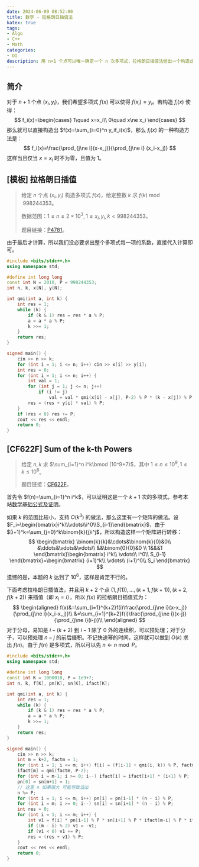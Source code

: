 ```yaml
---
date: 2024-06-09 08:52:00
title: 数学 - 拉格朗日插值法
katex: true
tags:
- Algo
- C++
- Math
categories:
- OI
description: 用 n+1 个点可以唯一确定一个 n 次多项式，拉格朗日插值法给出一个构造此多项式的方法。
---
```


## 简介

对于 $n+1$ 个点 $(x_i,y_i)$，我们希望多项式 $f(x)$ 可以使得 $f(x_i)=y_i$。若构造 $f_i(x)$ 使得：
$$
f_i(x)=\begin{cases}
1\quad x=x_i\\
0\quad x\ne x_i
\end{cases}
$$
那么就可以直接构造出 $f(x)=\sum_{i=0}^n y_if_i(x)$，那么 $f_i(x)$ 的一种构造方法是：
$$
f_i(x)=\frac{\prod_{j\ne i}(x-x_j)}{\prod_{j\ne i} (x_i-x_j)}
$$
这样当且仅当 $x=x_i$ 时不为零，且值为 $1$。

## [模板] 拉格朗日插值

> 给定 $n$ 个点 $(x_i,y_i)$ 构造多项式 $f(x)$，给定整数 $k$ 求 $f(k)\bmod 998244353$。
>
> 数据范围：$1\le n\le 2\times 10^3,1\le x_i,y_i,k\lt 998244353$。
>
> 题目链接：[P4781](https://www.luogu.com.cn/problem/P4781)。

由于最后才计算，所以我们没必要求出整个多项式每一项的系数，直接代入计算即可。

```cpp
#include <bits/stdc++.h>
using namespace std;

#define int long long
const int N = 2010, P = 998244353;
int n, k, x[N], y[N];

int qmi(int a, int k) {
    int res = 1;
    while (k) {
        if (k & 1) res = res * a % P;
        a = a * a % P;
        k >>= 1;
    }
    return res;
}

signed main() {
    cin >> n >> k;
    for (int i = 1; i <= n; i++) cin >> x[i] >> y[i];
    int res = 0;
    for (int i = 1; i <= n; i++) {
        int val = 1;
        for (int j = 1; j <= n; j++)
            if (i != j)
                val = val * qmi(x[i] - x[j], P-2) % P * (k - x[j]) % P;
        res = (res + y[i] * val) % P;
    }
    if (res < 0) res += P;
    cout << res << endl;
    return 0;
}
```

## [CF622F] Sum of the k-th Powers

> 给定 $n,k$ 求 $\sum_{i=1}^n i^k\bmod (10^9+7)$，其中 $1\le n\le 10^9, 1\le k \le 10^6$。
>
> 题目链接：[CF622F](https://codeforces.com/problemset/problem/622/F)。

首先令 $f(n)=\sum_{i=1}^n i^k$，可以证明这是一个 $k+1$​ 次的多项式，参考本站[数学基础公式及证明](https://blog.hikariyo.net/oi/math/math-basic)。

如果 $k$ 的范围比较小，支持 $O(k^3)$ 的做法，那么这里有一个矩阵的做法。设 $F_i=\begin{bmatrix}i^k\\\vdots\\i^0\\S_{i-1}\end{bmatrix}$，由于 $(i+1)^k=\sum_{j=0}^k\binom{k}{j}i^j$，所以构造这样一个矩阵进行转移：
$$
\begin{bmatrix}
\binom{k}{k}&\cdots&\binom{k}{0}&0\\
&\ddots&\vdots&\vdots\\
&&\binom{0}{0}&0
\\
1&&&1
\end{bmatrix}\begin{bmatrix}
i^k\\
\vdots\\
i^0\\
S_{i-1}
\end{bmatrix}=\begin{bmatrix}
(i+1)^k\\
\vdots\\
(i+1)^0\\
S_i
\end{bmatrix}
$$
遗憾的是，本题的 $k$ 达到了 $10^6$，这样是肯定不行的。

下面考虑拉格朗日插值法，并且用 $k+2$ 个点 $(1,f(1)),\dots,(k+1,f(k+1)),(k+2,f(k+2))$ 来插值（即 $x_i=i$），所以 $f(x)$ 的拉格朗日插值式为：
$$
\begin{aligned}
f(x)&=\sum_{i=1}^{k+2}f(i)\frac{\prod_{j\ne i}(x-x_j)}{\prod_{j\ne i}(x_i-x_j)}\\
&=\sum_{i=1}^{k+2}f(i)\frac{\prod_{j\ne i}(x-j)}{\prod_{j\ne i}(i-j)}\\
\end{aligned}
$$
对于分母，易知是 $i-(k+2)$ 到 $i-1$ 除了 $0$ 外的连续积，可以预处理；对于分子，可以预处理 $n-j$ 的前后缀积。不记快速幂的时间，这样就可以做到 $O(k)$ 求出 $f(n)$。由于 $f(n)$ 是多项式，所以可以先 $n\gets n\bmod P$。

```cpp
#include <bits/stdc++.h>
using namespace std;

#define int long long
const int K = 1000010, P = 1e9+7;
int n, k, f[K], pn[K], sn[K], ifact[K];

int qmi(int a, int k) {
    int res = 1;
    while (k) {
        if (k & 1) res = res * a % P;
        a = a * a % P;
        k >>= 1;
    }
    return res;
}

signed main() {
    cin >> n >> k;
    int m = k+2, factm = 1;
    for (int i = 1; i <= m; i++) f[i] = (f[i-1] + qmi(i, k)) % P, factm = factm * i % P;
    ifact[m] = qmi(factm, P-2);
    for (int i = m-1; i >= 0; i--) ifact[i] = ifact[i+1] * (i+1) % P;
    pn[0] = sn[m+1] = 1;
    // 这里 n 如果很大 可能导致溢出
    n %= P;
    for (int i = 1; i <= m; i++) pn[i] = pn[i-1] * (n - i) % P;
    for (int i = m; i >= 0; i--) sn[i] = sn[i+1] * (n - i) % P;
    int res = 0;
    for (int i = 1; i <= m; i++) {
        int v1 = f[i] * pn[i-1] % P * sn[i+1] % P * ifact[m-i] % P * ifact[i-1] % P;
        if ((m - i) % 2) v1 = -v1;
        if (v1 < 0) v1 += P;
        res = (res + v1) % P;
    }
    cout << res << endl;
    return 0;
}
```

